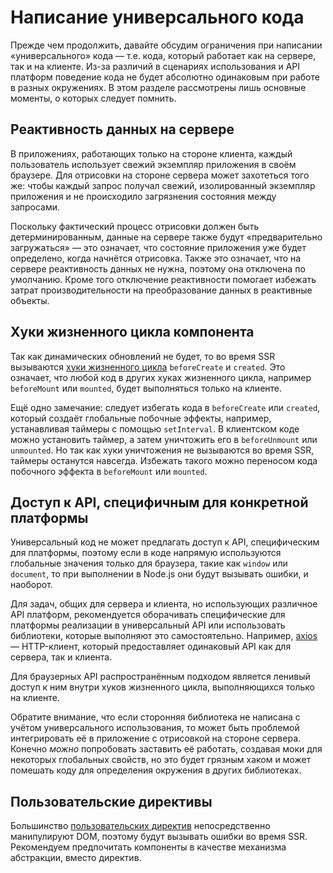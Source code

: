 # Написание универсального кода

Прежде чем продолжить, давайте обсудим ограничения при написании «универсального» кода — т.е. кода, который работает как на сервере, так и на клиенте. Из-за различий в сценариях использования и API платформ поведение кода не будет абсолютно одинаковым при работе в разных окружениях. В этом разделе рассмотрены лишь основные моменты, о которых следует помнить.

## Реактивность данных на сервере

В приложениях, работающих только на стороне клиента, каждый пользователь использует свежий экземпляр приложения в своём браузере. Для отрисовки на стороне сервера может захотеться того же: чтобы каждый запрос получал свежий, изолированный экземпляр приложения и не происходило загрязнения состояния между запросами.

Поскольку фактический процесс отрисовки должен быть детерминированным, данные на сервере также будут «предварительно загружаться» — это означает, что состояние приложения уже будет определено, когда начнётся отрисовка. Также это означает, что на сервере реактивность данных не нужна, поэтому она отключена по умолчанию. Кроме того отключение реактивности помогает избежать затрат производительности на преобразование данных в реактивные объекты.

## Хуки жизненного цикла компонента

Так как динамических обновлений не будет, то во время SSR вызываются [хуки жизненного цикла](../instance.md#хуки-жизненного-цикла) `beforeCreate` и `created`. Это означает, что любой код в других хуках жизненного цикла, например `beforeMount` или `mounted`, будет выполняться только на клиенте.

Ещё одно замечание: следует избегать кода в `beforeCreate` или `created`, который создаёт глобальные побочные эффекты, например, устанавливая таймеры с помощью `setInterval`. В клиентском коде можно установить таймер, а затем уничтожить его в `beforeUnmount` или `unmounted`. Но так как хуки уничтожения не вызываются во время SSR, таймеры останутся навсегда. Избежать такого можно переносом кода побочного эффекта в `beforeMount` или `mounted`.

## Доступ к API, специфичным для конкретной платформы

Универсальный код не может предлагать доступ к API, специфическим для платформы, поэтому если в коде напрямую используются глобальные значения только для браузера, такие как `window` или `document`, то при выполнении в Node.js они будут вызывать ошибки, и наоборот.

Для задач, общих для сервера и клиента, но использующих различное API платформ, рекомендуется оборачивать специфические для платформы реализации в универсальный API или использовать библиотеки, которые выполняют это самостоятельно. Например, [axios](https://github.com/axios/axios) — HTTP-клиент, который предоставляет одинаковый API как для сервера, так и клиента.

Для браузерных API распространённым подходом является ленивый доступ к ним внутри хуков жизненного цикла, выполняющихся только на клиенте.

Обратите внимание, что если сторонняя библиотека не написана с учётом универсального использования, то может быть проблемой интегрировать её в приложение с отрисовкой на стороне сервера. Конечно _можно_ попробовать заставить её работать, создавая моки для некоторых глобальных свойств, но это будет грязным хаком и может помешать коду для определения окружения в других библиотеках.

## Пользовательские директивы

Большинство [пользовательских директив](../custom-directive.md) непосредственно манипулируют DOM, поэтому будут вызывать ошибки во время SSR. Рекомендуем предпочитать компоненты в качестве механизма абстракции, вместо директив.
